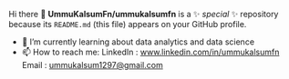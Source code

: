 Hi there 👋
**UmmuKalsumFn/ummukalsumfn** is a ✨ _special_ ✨ repository because its `README.md` (this file) appears on your GitHub profile.

- 🌱 I’m currently learning about data analytics and data science
- 📫 How to reach me: 
LinkedIn : www.linkedin.com/in/ummukalsumfn
Email    : ummukalsum1297@gmail.com

